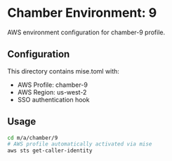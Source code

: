 # Chamber Environment: 9

AWS environment configuration for chamber-9 profile.

## Configuration

This directory contains mise.toml with:
- AWS Profile: chamber-9
- AWS Region: us-west-2
- SSO authentication hook

## Usage

```bash
cd m/a/chamber/9
# AWS profile automatically activated via mise
aws sts get-caller-identity
```
